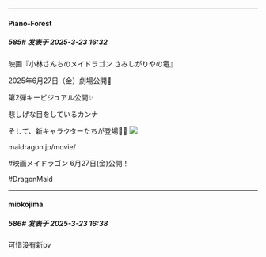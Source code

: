 ﻿
*****

####  Piano-Forest  
##### 585#       发表于 2025-3-23 16:32

映画『小林さんちのメイドラゴン さみしがりやの竜』

2025年6月27日（金）劇場公開🐉

第2弾キービジュアル公開✨

悲しげな目をしているカンナ

そして、新キャラクターたちが登場🔮🐉
<img src="https://p.sda1.dev/22/1e8f39ce04ae5332220c2aded935a732/20250323_162730.jpg" referrerpolicy="no-referrer">

maidragon.jp/movie/

#映画メイドラゴン 6月27日(金)公開！

#DragonMaid

*****

####  miokojima  
##### 586#       发表于 2025-3-23 16:38

可惜没有新pv

